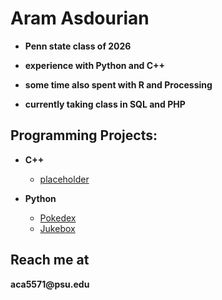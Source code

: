 <h1>Aram Asdourian</h1>

  - <b>Penn state class of 2026</b>
  
  - <b>experience with Python and C++</b>
  
  - <b>some time also spent with R and Processing</b>
  
  - <b>currently taking class in SQL and PHP</b>
    
<h2> Programming Projects:</h2>

- <b>C++</b>
  - [placeholder]()
    
- <b>Python</b>
  - [Pokedex](https://github.com/AramAsdourian/Pokedex.git)
  - [Jukebox](https://github.com/AramAsdourian/Jukebox.git)
  


<h2> Reach me at</h2>
<b>aca5571@psu.edu</b>
